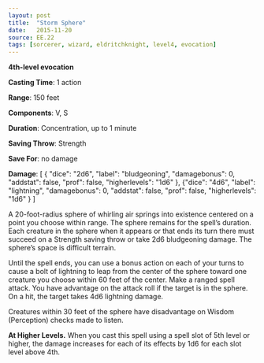 ```yaml
---
layout: post
title:  "Storm Sphere"
date:   2015-11-20
source: EE.22
tags: [sorcerer, wizard, eldritchknight, level4, evocation]
---
```


**4th-level evocation**

**Casting Time**: 1 action

**Range**: 150 feet

**Components**: V, S

**Duration**: Concentration, up to 1 minute

**Saving Throw**: Strength

**Save For**: no damage

**Damage**: [ { "dice": "2d6", "label": "bludgeoning", "damagebonus": 0, "addstat": false, "prof": false, "higherlevels": "1d6" }, {"dice": "4d6", "label": "lightning", "damagebonus": 0, "addstat": false, "prof": false, "higherlevels": "1d6" } ]

A 20-foot-radius sphere of whirling air springs into existence centered on a point you choose within range. The sphere remains for the spell’s duration. Each creature in the sphere when it appears or that ends its turn there must succeed on a Strength saving throw or take 2d6 bludgeoning damage. The sphere’s space is difficult terrain.

Until the spell ends, you can use a bonus action on each of your turns to cause a bolt of lightning to leap from the center of the sphere toward one creature you choose within 60 feet of the center. Make a ranged spell attack. You have advantage on the attack roll if the target is in the sphere. On a hit, the target takes 4d6 lightning damage.

Creatures within 30 feet of the sphere have disadvantage on Wisdom (Perception) checks made to listen.

**At Higher Levels.** When you cast this spell using a spell slot of 5th level or higher, the damage increases for each of its effects by 1d6 for each slot level above 4th.
